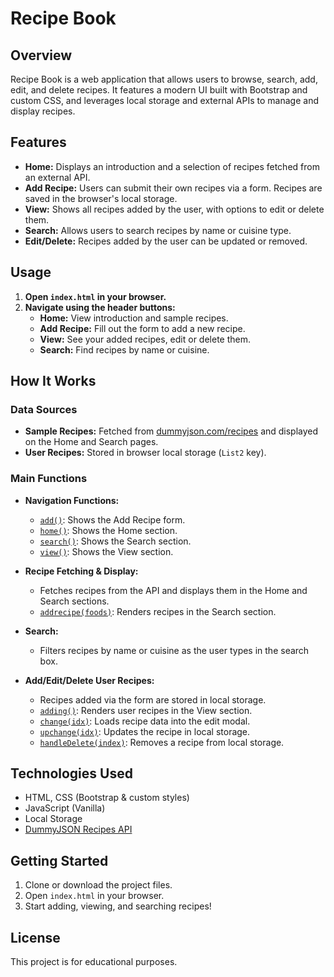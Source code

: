 # Recipe Book

## Overview

Recipe Book is a web application that allows users to browse, search, add, edit, and delete recipes. It features a modern UI built with Bootstrap and custom CSS, and leverages local storage and external APIs to manage and display recipes.

## Features

- **Home:** Displays an introduction and a selection of recipes fetched from an external API.
- **Add Recipe:** Users can submit their own recipes via a form. Recipes are saved in the browser's local storage.
- **View:** Shows all recipes added by the user, with options to edit or delete them.
- **Search:** Allows users to search recipes by name or cuisine type.
- **Edit/Delete:** Recipes added by the user can be updated or removed.

## Usage

1. **Open `index.html` in your browser.**
2. **Navigate using the header buttons:**
   - **Home:** View introduction and sample recipes.
   - **Add Recipe:** Fill out the form to add a new recipe.
   - **View:** See your added recipes, edit or delete them.
   - **Search:** Find recipes by name or cuisine.

## How It Works

### Data Sources

- **Sample Recipes:** Fetched from [dummyjson.com/recipes](https://dummyjson.com/recipes) and displayed on the Home and Search pages.
- **User Recipes:** Stored in browser local storage (`List2` key).

### Main Functions

- **Navigation Functions:**  
  - [`add()`](assets/js/app.js): Shows the Add Recipe form.  
  - [`home()`](assets/js/app.js): Shows the Home section.  
  - [`search()`](assets/js/app.js): Shows the Search section.  
  - [`view()`](assets/js/app.js): Shows the View section.

- **Recipe Fetching & Display:**  
  - Fetches recipes from the API and displays them in the Home and Search sections.
  - [`addrecipe(foods)`](assets/js/app.js): Renders recipes in the Search section.

- **Search:**  
  - Filters recipes by name or cuisine as the user types in the search box.

- **Add/Edit/Delete User Recipes:**  
  - Recipes added via the form are stored in local storage.
  - [`adding()`](assets/js/app.js): Renders user recipes in the View section.
  - [`change(idx)`](assets/js/app.js): Loads recipe data into the edit modal.
  - [`upchange(idx)`](assets/js/app.js): Updates the recipe in local storage.
  - [`handleDelete(index)`](assets/js/app.js): Removes a recipe from local storage.

## Technologies Used

- HTML, CSS (Bootstrap & custom styles)
- JavaScript (Vanilla)
- Local Storage
- [DummyJSON Recipes API](https://dummyjson.com/recipes)

## Getting Started

1. Clone or download the project files.
2. Open `index.html` in your browser.
3. Start adding, viewing, and searching recipes!

## License

This project is for educational purposes.